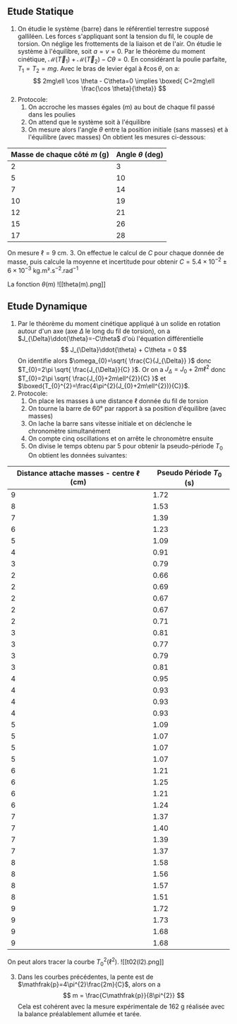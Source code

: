 
Etude Statique
---

1. On étudie le système $\{ \text{barre} \}$ dans le référentiel terrestre supposé galliléen. Les forces s'appliquant sont la tension du fil, le couple de torsion. On néglige les frottements de la liaison et de l'air. On étudie le système à l'équilibre, soit $a=v=0$. Par le théorème du moment cinétique, $\mathcal{M}(\vec{T}_{1})+\mathcal{M}(\vec{T}_{2})-C\theta=0$. En considérant la poulie parfaite, $T_{1}=T_{2}=mg$. Avec le bras de levier égal à $\ell \cos \theta$, on a:
$$
2mg\ell \cos \theta - C\theta=0 \implies \boxed{ C=2mg\ell \frac{\cos \theta}{\theta}}
$$
2. Protocole:
	1. On accroche les masses égales ($m$) au bout de chaque fil passé dans les poulies
	2. On attend que le système soit à l'équilibre
	3. On mesure alors l'angle $\theta$ entre la position initiale (sans masses) et à l'équilibre (avec masses)
	On obtient les mesures ci-dessous:
 
| Masse de chaque côté $m\text{ (g)}$ | Angle $\theta \text{ (deg)}$ |
| ----------------------------------- | ---------------------------- |
| 2                                   | 3                            |
| 5                                   | 10                           |
| 7                                   | 14                           |
| 10                                  | 19                           |
| 12                                  | 21                           |
| 15                                  | 26                           |
| 17                                  | 28                           |

On mesure $\ell=9\text{ cm}$.
3.  On effectue le calcul de $C$ pour chaque donnée de masse, puis calcule la moyenne et incertitude pour obtenir $C=5.4\times 10^{-2} \pm 6\times 10^{-3} \text{ kg.m².s}^{-2}\text{.rad}^{-1}$

La fonction $\theta(m)$
![[theta(m).png]]

Etude Dynamique
---

1. Par le théorème du moment cinétique appliqué à un solide en rotation autour d'un axe (axe $\Delta$ le long du fil de torsion), on a $J_{\Delta}\ddot{\theta}=-C\theta$ d'où l'équation différentielle
$$
J_{\Delta}\ddot{\theta} + C\theta = 0
$$
On identifie alors $\omega_{0}=\sqrt{ \frac{C}{J_{\Delta}} }$ donc $T_{0}=2\pi \sqrt{ \frac{J_{\Delta}}{C} }$.
Or on a $J_{\Delta}=J_{0}+2m\ell^{2}$ donc $T_{0}=2\pi \sqrt{ \frac{J_{0}+2m\ell^{2}}{C} }$ et $\boxed{T_{0}^{2}=\frac{4\pi^{2}(J_{0}+2m\ell^{2})}{C}}$.
2. Protocole:
	1. On place les masses à une distance $\ell$ donnée du fil de torsion
	2. On tourne la barre de $60°$ par rapport à sa position d'équilibre (avec masses)
	3. On lache la barre sans vitesse initiale et on déclenche le chronomètre simultanément
	4. On compte cinq oscillations et on arrête le chronomètre ensuite
	5. On divise le temps obtenu par $5$ pour obtenir la pseudo-période $T_{0}$
	On obtient les données suivantes:
 
| Distance attache masses - centre $\ell \text{ (cm)}$ | Pseudo Période $T_{0} \text{ (s)}$ |
| ---------------------------------- | ------------------------------ |
| 9                                  | 1.72                           |
| 8                                  | 1.53                           |
| 7                                  | 1.39                           |
| 6                                  | 1.23                           |
| 5                                  | 1.09                           |
| 4                                  | 0.91                           |
| 3                                  | 0.79                           |
| 2                                  | 0.66                           |
| 2                                  | 0.69                           |
| 2                                  | 0.67                           |
| 2                                  | 0.67                           |
| 2                                  | 0.71                           |
| 3                                  | 0.81                           |
| 3                                  | 0.77                           |
| 3                                  | 0.79                           |
| 3                                  | 0.81                           |
| 4                                  | 0.95                           |
| 4                                  | 0.93                           |
| 4                                  | 0.93                           |
| 4                                  | 0.93                           |
| 5                                  | 1.09                           |
| 5                                  | 1.07                           |
| 5                                  | 1.07                           |
| 5                                  | 1.07                           |
| 6                                  | 1.21                           |
| 6                                  | 1.25                           |
| 6                                  | 1.21                           |
| 6                                  | 1.24                           |
| 7                                  | 1.37                           |
| 7                                  | 1.40                           |
| 7                                  | 1.39                           |
| 7                                  | 1.37                           |
| 8                                  | 1.58                           |
| 8                                  | 1.56                           |
| 8                                  | 1.57                           |
| 8                                  | 1.51                           |
| 9                                  | 1.72                           |
| 9                                  | 1.73                           |
| 9                                  | 1.68                           |
| 9                                  | 1.68                           |

On peut alors tracer la courbe $T_{0}^{2}(\ell^{2})$.
![[t02(l2).png]]

3. Dans les courbes précédentes, la pente est de $\mathfrak{p}=4\pi^{2}\frac{2m}{C}$, alors on a
$$
m = \frac{C\mathfrak{p}}{8\pi^{2}}
$$
Cela est cohérent avec la mesure expérimentale de $162\text{ g}$ réalisée avec la balance préalablement allumée et tarée.